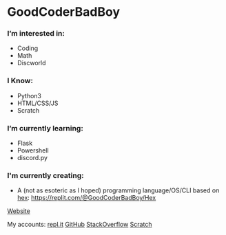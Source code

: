 # GoodCoderBadBoy

### I’m interested in:
- Coding
- Math
- Discworld
### I Know:
- Python3
- HTML/CSS/JS
- Scratch
### I’m currently learning:
- Flask
- Powershell
- discord.py
### I'm currently creating:
- A (not as esoteric as I hoped) programming language/OS/CLI based on [hex](https://wiki.lspace.org/mediawiki/Hex): https://replit.com/@GoodCoderBadBoy/Hex

[Website](https://good-coder-bad-boy.github.io)

My accounts:
[repl.it](https://replit.com/@GoodCoderBadBoy)
[GitHub](https://github.com/good-coder-bad-boy)
[StackOverflow](https://stackoverflow.com/users/15081390/goodcoderbadboy)
[Scratch](https://scratch.mit.edu/users/good_coder_bad_boy/)
